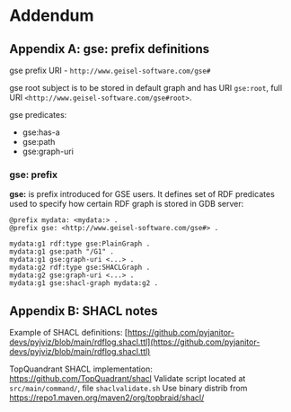 # Addendum
## Appendix A: gse: prefix definitions

gse prefix URI - `http://www.geisel-software.com/gse#`

gse root subject is to be stored in default graph and has URI `gse:root`, full URI `<http://www.geisel-software.com/gse#root>`.

gse predicates:

- gse:has-a
- gse:path
- gse:graph-uri

### gse: prefix

**gse:** is prefix introduced for GSE users. It defines set of RDF predicates used to specify how certain RDF graph is stored in GDB server:
```
@prefix mydata: <mydata:> .
@prefix gse: <http://www.geisel-software.com/gse#> .

mydata:g1 rdf:type gse:PlainGraph .
mydata:g1 gse:path "/G1" .
mydata:g1 gse:graph-uri <...> .
mydata:g2 rdf:type gse:SHACLGraph .
mydata:g2 gse:graph-uri <...> .
mydata:g1 gse:shacl-graph mydata:g2 .
```

## Appendix B: SHACL notes

Example of SHACL definitions: [https://github.com/pyjanitor-devs/pyjviz/blob/main/rdflog.shacl.ttl](https://github.com/pyjanitor-devs/pyjviz/blob/main/rdflog.shacl.ttl)

TopQuandrant SHACL implementation: https://github.com/TopQuadrant/shacl
Validate script located at `src/main/command/`, file `shaclvalidate.sh`
Use binary distrib from https://repo1.maven.org/maven2/org/topbraid/shacl/

